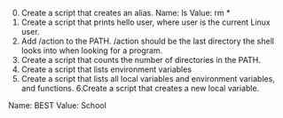 0. Create a script that creates an alias.
Name: ls
Value: rm *
1. Create a script that prints hello user, where user is the current Linux user.
2. Add /action to the PATH. /action should be the last directory the shell looks into when looking for a program.
3. Create a script that counts the number of directories in the PATH.
4. Create a script that lists environment variables
5. Create a script that lists all local variables and environment variables, and functions.
6.Create a script that creates a new local variable.

Name: BEST
Value: School
